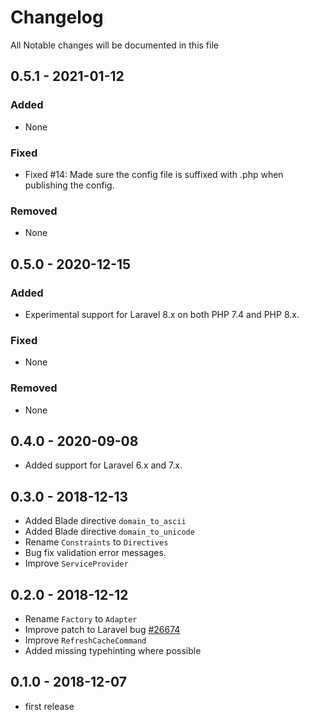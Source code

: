 # Changelog

All Notable changes will be documented in this file

## 0.5.1 - 2021-01-12

### Added

- None

### Fixed

- Fixed #14: Made sure the config file is suffixed with .php when publishing the config.

### Removed

- None

## 0.5.0 - 2020-12-15

### Added

- Experimental support for Laravel 8.x on both PHP 7.4 and PHP 8.x.

### Fixed

- None

### Removed

- None

## 0.4.0 - 2020-09-08

- Added support for Laravel 6.x and 7.x.

## 0.3.0 - 2018-12-13

- Added Blade directive `domain_to_ascii`
- Added Blade directive `domain_to_unicode`
- Rename `Constraints` to `Directives`
- Bug fix validation error messages.
- Improve `ServiceProvider`

## 0.2.0 - 2018-12-12

- Rename `Factory` to `Adapter`
- Improve patch to Laravel bug [#26674](https://github.com/laravel/framework/issues/26674)
- Improve `RefreshCacheCommand`
- Added missing typehinting where possible

## 0.1.0 - 2018-12-07

- first release
